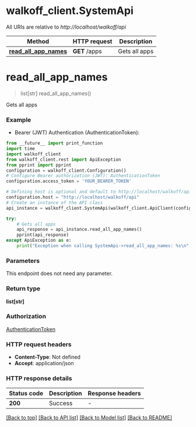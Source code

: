 # walkoff_client.SystemApi

All URIs are relative to *http://localhost/walkoff/api*

Method | HTTP request | Description
------------- | ------------- | -------------
[**read_all_app_names**](SystemApi.md#read_all_app_names) | **GET** /apps | Gets all apps


# **read_all_app_names**
> list[str] read_all_app_names()

Gets all apps

### Example

* Bearer (JWT) Authentication (AuthenticationToken):
```python
from __future__ import print_function
import time
import walkoff_client
from walkoff_client.rest import ApiException
from pprint import pprint
configuration = walkoff_client.Configuration()
# Configure Bearer authorization (JWT): AuthenticationToken
configuration.access_token = 'YOUR_BEARER_TOKEN'

# Defining host is optional and default to http://localhost/walkoff/api
configuration.host = "http://localhost/walkoff/api"
# Create an instance of the API class
api_instance = walkoff_client.SystemApi(walkoff_client.ApiClient(configuration))

try:
    # Gets all apps
    api_response = api_instance.read_all_app_names()
    pprint(api_response)
except ApiException as e:
    print("Exception when calling SystemApi->read_all_app_names: %s\n" % e)
```

### Parameters
This endpoint does not need any parameter.

### Return type

**list[str]**

### Authorization

[AuthenticationToken](../README.md#AuthenticationToken)

### HTTP request headers

 - **Content-Type**: Not defined
 - **Accept**: application/json

### HTTP response details
| Status code | Description | Response headers |
|-------------|-------------|------------------|
**200** | Success |  -  |

[[Back to top]](#) [[Back to API list]](../README.md#documentation-for-api-endpoints) [[Back to Model list]](../README.md#documentation-for-models) [[Back to README]](../README.md)

